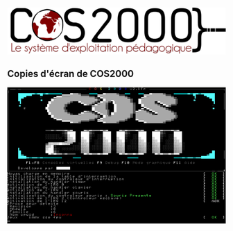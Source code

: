 ![logo](https://github.com/dahut87/cos2000v2/raw/master/Graphisme/logo.png)

## Copies d'écran de COS2000
![screen](https://github.com/dahut87/cos2000v2/raw/develop/Graphisme/screenshots/ansi.png)
